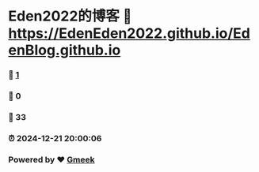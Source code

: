 # Eden2022的博客 :link: https://EdenEden2022.github.io/EdenBlog.github.io 
### :page_facing_up: [1](https://EdenEden2022.github.io/EdenBlog.github.io/tag.html) 
### :speech_balloon: 0 
### :hibiscus: 33 
### :alarm_clock: 2024-12-21 20:00:06 
### Powered by :heart: [Gmeek](https://github.com/Meekdai/Gmeek)
